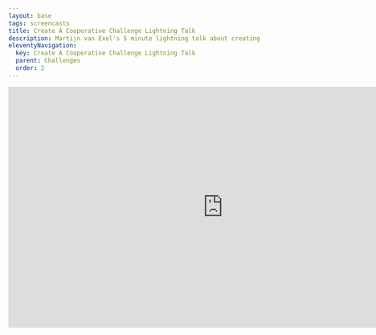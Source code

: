 ```yaml
---
layout: base
tags: screencasts
title: Create A Cooperative Challenge Lightning Talk
description: Martijn van Exel's 5 minute lightning talk about creating a Cooperative Challenge
eleventyNavigation:
  key: Create A Cooperative Challenge Lightning Talk
  parent: Challenges
  order: 2
---
```

<iframe width="853" height="480" src="https://www.youtube.com/embed/U8BQHqEUuio" frameborder="0" allow="accelerometer; autoplay; clipboard-write; encrypted-media; gyroscope; picture-in-picture" allowfullscreen></iframe>